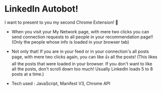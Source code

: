 # LinkedIn Autobot!

I want to present to you my second Chrome Extension! 🚀

- When you visit your My Network page, with mere two clicks you can send connection requests to all people in your recommendation page!! (Only the people whose info is loaded in your browser tab)

- Not only that! If you are in your feed or in your connection's all posts page, with mere two clicks again, you can like 👍 all the posts! (This likes all the posts that were loaded in your browser. If you don't want to like all the posts, don't scroll down too much! Usually LinkedIn loads 5 to 8 posts at a time.)

- Tech used : JavaScript, Manifest V3, Chrome API
